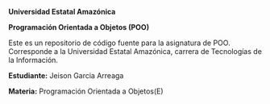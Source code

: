 **Universidad Estatal Amazónica**

**Programación Orientada a Objetos (POO)**

Este es un repositorio de código fuente para la asignatura de POO. Corresponde a la Universidad Estatal Amazónica, carrera de Tecnologías de la Información.

**Estudiante:** Jeison Garcia Arreaga

**Materia:** Programación Orientada a Objetos(E)
